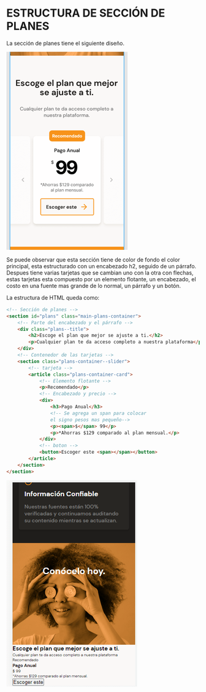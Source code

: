 # ESTRUCTURA DE SECCIÓN DE PLANES

La sección de planes tiene el siguiente diseño.

![](../imagenes/img58.png)

Se puede observar que esta sección tiene de color de fondo el color principal, esta estructurado con un encabezado h2, seguido de un párrafo. Despues tiene varias tarjetas que se cambian uno con la otra con flechas, estas tarjetas esta compuesto por un elemento flotante, un encabezado, el costo en una fuente mas grande de lo normal, un párrafo y un botón.

La estructura de HTML queda como:
~~~html
<!-- Sección de planes -->
<section id="plans" class="main-plans-container">
    <!-- Parte del encabezado y el párrafo -->
    <div class="plans--title">
        <h2>Escoge el plan que mejor se ajuste a ti.</h2>
        <p>Cualquier plan te da acceso completo a nuestra plataforma</p>
    </div>
    <!-- Contenedor de las tarjetas -->
    <section class="plans-container--slider">
        <!-- tarjeta -->
        <article class="plans-container-card">
            <!-- Elemento flotante -->
            <p>Recomendado</p>
            <!-- Encabezado y precio -->
            <div>
                <h3>Pago Anual</h3>
                <!-- Se agrega un span para colocar
                el signo pesos mas pequeño-->
                <p><span>$</span> 99</p>
                <p>*Ahorras $129 comparado al plan mensual.</p>
            </div>
            <!-- boton -->
            <button>Escoger este <span></span></button>
        </article>
    </section>
</section>
~~~

![](../imagenes/img59.png)